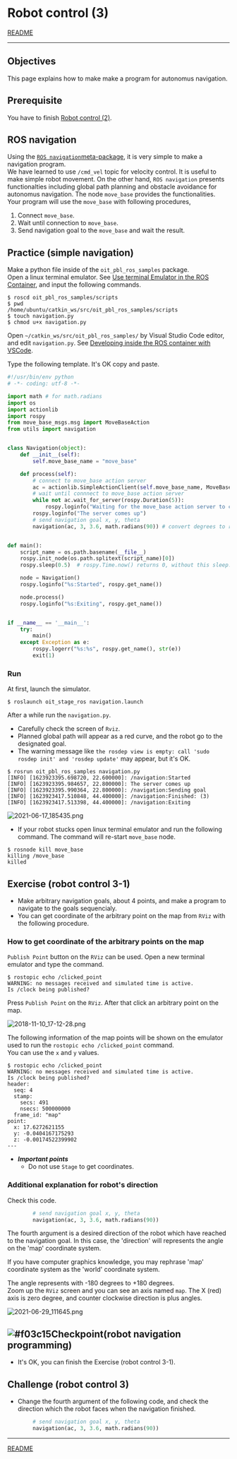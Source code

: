 # Robot control (3)

[README](../README.md)

---

## Objectives

This page explains how to make make a program for autonomus navigation.

## Prerequisite

You have to finish [Robot control (2)](robot_control/robot_control_02.md).

## ROS navigation

Using the [`ROS navigation`meta-package](http://wiki.ros.org/navigation), it is very simple to make a navigation program.  
We have learned to use `/cmd_vel` topic for velocity control. It is useful to make simple robot movement. On the other hand, `ROS navigation` presents functionalties including global path planning and obstacle avoidance for autonomus navigation.  The node `move_base` provides the functionalities. Your program will use the `move_base` with following procedures,

1. Connect `move_base`.
2. Wait until connection to `move_base`.
3. Send navigation goal to the `move_base` and wait the result.

## Practice (simple navigation)

Make a python file inside of the `oit_pbl_ros_samples` package.  
Open a linux terminal emulator. See [Use terminal Emulator in the ROS Container](https://github.com/oit-ipbl/portal/blob/main/setup/dockerros.md#use-terminal-emulator-in-the-ros-container), and input the following commands.

```shell
$ roscd oit_pbl_ros_samples/scripts
$ pwd
/home/ubuntu/catkin_ws/src/oit_pbl_ros_samples/scripts
$ touch navigation.py
$ chmod u+x navigation.py
```

Open `~/catkin_ws/src/oit_pbl_ros_samples/` by Visual Studio Code editor, and edit `navigation.py`. See [Developing inside the ROS container with VSCode](https://github.com/oit-ipbl/portal/blob/main/setup/remote_with_vscode.md).

Type the following template. It's OK copy and paste.

```python
#!/usr/bin/env python
# -*- coding: utf-8 -*-

import math # for math.radians
import os
import actionlib
import rospy
from move_base_msgs.msg import MoveBaseAction
from utils import navigation


class Navigation(object):
    def __init__(self):
        self.move_base_name = "move_base"

    def process(self):
        # connect to move_base action server
        ac = actionlib.SimpleActionClient(self.move_base_name, MoveBaseAction)
        # wait until connnect to move_base action server
        while not ac.wait_for_server(rospy.Duration(5)):
            rospy.loginfo("Waiting for the move_base action server to come up")
        rospy.loginfo("The server comes up")
        # send navigation goal x, y, theta
        navigation(ac, 3, 3.6, math.radians(90)) # convert degrees to radians


def main():
    script_name = os.path.basename(__file__)
    rospy.init_node(os.path.splitext(script_name)[0])
    rospy.sleep(0.5)  # rospy.Time.now() returns 0, without this sleep.

    node = Navigation()
    rospy.loginfo("%s:Started", rospy.get_name())

    node.process()
    rospy.loginfo("%s:Exiting", rospy.get_name())


if __name__ == '__main__':
    try:
        main()
    except Exception as e:
        rospy.logerr("%s:%s", rospy.get_name(), str(e))
        exit(1)

```

### Run

At first, launch the simulator.

```shell
$ roslaunch oit_stage_ros navigation.launch
```

After a while run the `navigation.py`.

- Carefully check the screen of `Rviz`.
- Planned global path will appear as a red curve, and the robot go to the designated goal.
- The warning message like `the rosdep view is empty: call 'sudo rosdep init' and 'rosdep update'` may appear, but it's OK.

```shell
$ rosrun oit_pbl_ros_samples navigation.py
[INFO] [1623923395.698720, 22.600000]: /navigation:Started
[INFO] [1623923395.984657, 22.800000]: The server comes up
[INFO] [1623923395.990364, 22.800000]: /navigation:Sending goal
[INFO] [1623923417.510848, 44.400000]: /navigation:Finished: (3)
[INFO] [1623923417.513398, 44.400000]: /navigation:Exiting
```

![2021-06-17_185435.png](./2021-06-17_185435.png)

- If your robot stucks open linux terminal emulator and run the following command. The command will re-start `move_base` node.

```shell
$ rosnode kill move_base
killing /move_base
killed
```

## Exercise (robot control 3-1)

- Make arbitrary navigation goals, about 4 points, and make a program to navigate to the goals sequencialy.
- You can get coordinate of the arbitrary point on the map from `RViz` with the following procedure.

### How to get coordinate of the arbitrary points on the map

`Publish Point` button on the `RViz` can be used.
Open a new terminal emulator and type the command.

```shell
$ rostopic echo /clicked_point
WARNING: no messages received and simulated time is active.
Is /clock being published?
```

Press `Publish Point` on the `RViz`. After that click an arbitrary point on the map.

![2018-11-10_17-12-28.png](./2018-11-10_17-12-28.png)

The following information of the map points will be shown on the emulator used to run the `rostopic echo /clicked_point` command.  
You can use the `x` and `y` values.

```shell
$ rostopic echo /clicked_point
WARNING: no messages received and simulated time is active.
Is /clock being published?
header:
  seq: 4
  stamp:
    secs: 491
    nsecs: 500000000
  frame_id: "map"
point:
  x: 17.6272621155
  y: -0.0404167175293
  z: -0.00174522399902
---
```

- ***Important points***
  - Do not use `Stage` to get coordinates.

### Additional explanation for robot's direction

Check this code.

```python
        # send navigation goal x, y, theta
        navigation(ac, 3, 3.6, math.radians(90))
```

The fourth argument is a desired direction of the robot which have reached to the navigation goal.
In this case, the 'direction' will represents the angle on the 'map' coordinate system.

If you have computer graphics knowledge, you may rephrase 'map' coordinate system as the 'world' coordinate system.

The angle represents with -180 degrees to +180 degrees.  
Zoom up the `RViz` screen and you can see an axis named `map`. The X (red) axis is zero degree, and counter clockwise direction is plus angles.

![2021-06-29_111645.png](./2021-06-29_111645.png)

## ![#f03c15](https://via.placeholder.com/15/f03c15/000000?text=+)Checkpoint(robot navigation programming)

- It's OK, you can finish the Exercise (robot control 3-1).

## Challenge (robot control 3)

- Change the fourth argument of the following code, and check the direction which the robot faces when the navigation finished.

```python
        # send navigation goal x, y, theta
        navigation(ac, 3, 3.6, math.radians(90))
```

---

[README](../README.md)
